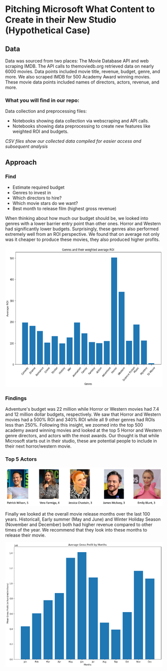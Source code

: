


# Pitching Microsoft What Content to Create in their New Studio (Hypothetical Case)


## Data

Data was sourced from two places: The Movie Database API and web scraping IMDB. The API calls to themoviedb.org retrieved data on nearly 6000 movies. Data points included movie title, revenue, budget, genre, and more. We also scraped IMDB for 500 Academy Award winning movies. These movie data points included names of directors, actors, revenue, and more.

### What you will find in our repo:
Data collection and preprocessing files:
- Notebooks showing data collection via webscraping and API calls.
- Notebooks showing data preprocessing to create new features like weighted ROI and budgets.

*CSV files show our collected data compiled for easier access and subsequent analysis*

## Approach

### Find
- Estimate required budget
- Genres to invest in
- Which directors to hire?
- Which movie stars do we want?
- Best month to release film (highest gross revenue)


When thinking about how much our budget should be, we looked into genres with a lower barrier entry point than other ones. 
Horror and Western had significantly lower budgets. Surprisingly, these genres also performed extremely well from an ROI perspective. We found that on average not only was it cheaper to produce these movies, they also produced higher profits.

<p align="left"> 
<img src="https://github.com/chrispfchung/mediaproject/blob/master/images/genresandweightedROI.png" alt="jupyter" height=450px />
 </p>

### Findings

Adventure's budget was 22 million while Horror or Western movies had 7.4 and 12 million dollar budgets, respectively.
We saw that Horror and Western movies had a 500% ROI and 340% ROI while all 9 other genres had ROIs less than 250%.
Following this insight, we zoomed into the top 500 academy award winning movies and looked at the top 5 Horror and Western genre directors, and actors with the most awards. Our thought is that while Microsoft starts out in their studio, these are potential people to include in their next horror/western movie.

### Top 5 Actors
![top5actors](https://github.com/chrispfchung/mediaproject/blob/master/images/top5actors.png)


Finally we looked at the overall movie release months over the last 100 years. Historicall, Early summer (May and June) and Winter Holiday Season (November and December) both had higher revenue compared to other times of the year. We recommend that they look into these months to release their movie.

<p align="left"> 
<img src="https://github.com/chrispfchung/mediaproject/blob/master/images/grossprofitbymonth.png" alt="jupyter" height=400px />
 </p>

